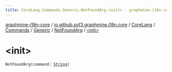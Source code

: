 ```yaml
---
title: CoreLang.Commands.Generic.NotFoundArg.<init> - graphmine-i18n-core
---
```


[graphmine-i18n-core](../../../../../index.html) / [io.github.sof3.graphmine.i18n.core](../../../../index.html) / [CoreLang](../../../index.html) / [Commands](../../index.html) / [Generic](../index.html) / [NotFoundArg](index.html) / [&lt;init&gt;](./-init-.html)

# &lt;init&gt;

`NotFoundArg(command: `[`String`](https://kotlinlang.org/api/latest/jvm/stdlib/kotlin/-string/index.html)`)`